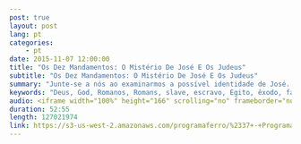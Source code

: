 ```yaml
---
post: true
layout: post
lang: pt
categories:
    - pt    
date: 2015-11-07 12:00:00
title: "Os Dez Mandamentos: O Mistério De José E Os Judeus"
subtitle: "Os Dez Mandamentos: O Mistério De José E Os Judeus"
summary: "Junte-se a nós ao examinarmos a possível identidade de José. Existem registros antigos egípcios que provariam que ele existiu e validariam a história bíblica? Também continuaremos nosso estudo dos capítulos difíceis em Romanos 9-11, onde olhamos para o mistério do povo judeu. Qual é o exato futuro de Israel e porque é que está diretamente relacionada a nós na igreja hoje?"
keywords: "Deus, God, Romanos, Romans, slave, escravo, Egito, êxodo, faraó, Hebreus, israelitas, Israel, pragas, páscoa, ZÍPORA, Os, Dez, Mandamentosfermento, Paul, Paulo, Ramses, Moses, Moisés, Ziporah, Jochebed, Miriam, Aaron, tribes, Giselle, Itié, televisão, Sérgio, Marone, calvinismo, calvanism, prisoners, prisioneiros, kingdom, hall, libertado, liberdade, carnalidade, por, tras, das, cenas, behind, the, scenes, lonely, jogos, games, ansiedade, anxiety, relacionamento, relationship, consciência, consciousess, Flesh, Demônio, , satânico, evolução, Bíblia, Cristão, iron, radio, ProgramaFerro, biblia, noticia, vivo, Florianopolis, brasil, estudo, ajuda, Escrituras, Deus, fé, Sara, Espiritu, Jesus, coração, rede, Senhor, radio, sabado, rocha, evangelho, hinos, igreja, notícia, eventos, atual, História, AntiCristo, Cristo, Escrituras, Scripture, Messias, Rei, Antigo, Judaísmo, Templo, Jesus, amor, love, Misterio, Profetico, Jejum, cristãos, Discípulos, Morte, Facebook, Controvérsia, Pacto, Expiação, Sangue, Substituto, Judeus, Jews, Fariseus, Hebraico, Hebrew, Escrituras, Scripture, Profecia, Prophecy, Tribulação, Tribulation, Judaísmo, Judaism, Calendários, Calendar, Primeiro, First, Vinda, Coming, Segundo, Second, Messias, Rei, Antigo, Culturas, Bíblia, História, AntiCristo, Cristo, Mundo, Revelação, Caos, bíblico, nova, era, mundo, manuscritos, besta, gnóstico, gnosticismo, futuro, profecia, profeta, satã, demônios, podcast, católico, guerras, fim, dos, tempos, apocalipse, Oriente, Médio, página, Culturas, Programa, Ferro, casa"
audio: <iframe width="100%" height="166" scrolling="no" frameborder="no" src="https://w.soundcloud.com/player/?url=https%3A//api.soundcloud.com/tracks/231868403&amp;color=ff5500&amp;auto_play=false&amp;hide_related=false&amp;show_comments=true&amp;show_user=true&amp;show_reposts=false"></iframe>
duration: 52:55
length: 127021974
link: https://s3-us-west-2.amazonaws.com/programaferro/%2337+-+Programa+Ferro+07112015.mp3 
---
```





